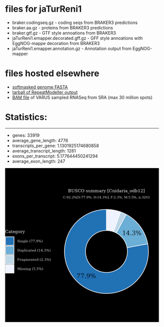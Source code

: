 # files for jaTurReni1

* braker.codingseq.gz - coding seqs from BRAKER3 predictions
* braker.aa.gz - proteins from BRAKER3 predictions
* braker.gtf.gz - GTF style annoations from BRAKER3
* jaTurReni1.emapper.decorated.gff.gz - GFF style annoations with EggNOG-mappe decoration from BRAKER3
* jaTurReni1.emapper.annotation.gz - Annotation output from EggNOG-mapper

# files hosted elsewhere
* [softmasked genome FASTA](https://asg_hubs.cog.sanger.ac.uk/jaTurReni1/jaTurReni1.fa.masked)
* [tarball of RepeatModeller output](https://asg_hubs.cog.sanger.ac.uk/jaTurReni1/jaTurReni1.tar.xz)
* [BAM file](https://asg_hubs.cog.sanger.ac.uk/jaTurReni1/VARUS_modified.bam) of VARUS sampled RNASeq from SRA (max 30 million spots)

# Statistics:

---
 * genes: 33919
 * average_gene_length: 4776
 * transcripts_per_gene: 1.1301925174680858
 * average_transcript_length: 1281
 * exons_per_transcript: 5.177644450241294
 * average_exon_length: 247


![Plot of BUSCO results](jaTurReni1_busco.jpeg)

